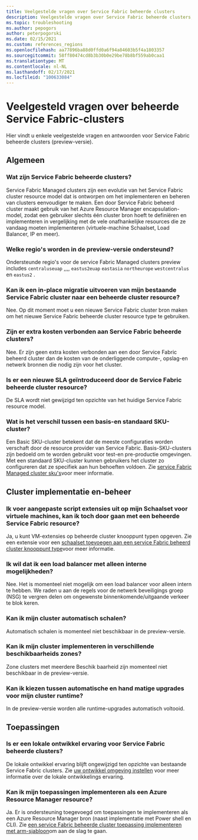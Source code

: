 ```yaml
---
title: Veelgestelde vragen over Service Fabric beheerde clusters
description: Veelgestelde vragen over Service Fabric beheerde clusters, met inbegrip van mogelijkheden, use cases en algemene scenario's.
ms.topic: troubleshooting
ms.author: pepogors
author: peterpogorski
ms.date: 02/15/2021
ms.custom: references_regions
ms.openlocfilehash: aa77896ba88d0ffd0a6f94a84603b5f4a1803357
ms.sourcegitcommit: 58ff80474cd8b3b30b0e29be78b8bf559ab0caa1
ms.translationtype: MT
ms.contentlocale: nl-NL
ms.lasthandoff: 02/17/2021
ms.locfileid: "100633084"
---
```

# <a name="service-fabric-managed-clusters-frequently-asked-questions"></a>Veelgesteld vragen over beheerde Service Fabric-clusters

Hier vindt u enkele veelgestelde vragen en antwoorden voor Service Fabric beheerde clusters (preview-versie).

## <a name="general"></a>Algemeen

### <a name="what-are-service-fabric-managed-clusters"></a>Wat zijn Service Fabric beheerde clusters?

Service Fabric Managed clusters zijn een evolutie van het Service Fabric cluster resource model dat is ontworpen om het implementeren en beheren van clusters eenvoudiger te maken. Een door Service Fabric beheerd cluster maakt gebruik van het Azure Resource Manager encapsulation-model, zodat een gebruiker slechts één cluster bron hoeft te definiëren en implementeren in vergelijking met de vele onafhankelijke resources die ze vandaag moeten implementeren (virtuele-machine Schaalset, Load Balancer, IP en meer).

### <a name="what-regions-are-supported-in-the-preview"></a>Welke regio's worden in de preview-versie ondersteund?

Ondersteunde regio's voor de service Fabric Managed clusters preview includes `centraluseuap` ,,,, `eastus2euap` `eastasia` `northeurope` `westcentralus` en `eastus2` .

### <a name="can-i-do-an-in-place-migration-of-my-existing-service-fabric-cluster-to-a-managed-cluster-resource"></a>Kan ik een in-place migratie uitvoeren van mijn bestaande Service Fabric cluster naar een beheerde cluster resource?

Nee. Op dit moment moet u een nieuwe Service Fabric cluster bron maken om het nieuwe Service Fabric beheerde cluster resource type te gebruiken.

### <a name="is-there-an-additional-cost-for-service-fabric-managed-clusters"></a>Zijn er extra kosten verbonden aan Service Fabric beheerde clusters?

Nee. Er zijn geen extra kosten verbonden aan een door Service Fabric beheerd cluster dan de kosten van de onderliggende compute-, opslag-en netwerk bronnen die nodig zijn voor het cluster.

### <a name="is-there-a-new-sla-introduced-by-the-service-fabric-managed-cluster-resource"></a>Is er een nieuwe SLA geïntroduceerd door de Service Fabric beheerde cluster resource?

De SLA wordt niet gewijzigd ten opzichte van het huidige Service Fabric resource model.

### <a name="what-is-the-difference-between-a-basic-and-standard-sku-cluster"></a>Wat is het verschil tussen een basis-en standaard SKU-cluster?

Een Basic SKU-cluster betekent dat de meeste configuraties worden verschaft door de resource provider van Service Fabric. Basis-SKU-clusters zijn bedoeld om te worden gebruikt voor test-en pre-productie omgevingen. Met een standaard SKU-cluster kunnen gebruikers het cluster zo configureren dat ze specifiek aan hun behoeften voldoen. Zie [service Fabric Managed cluster sku's](./overview-managed-cluster.md#service-fabric-managed-cluster-skus)voor meer informatie.

## <a name="cluster-deployment-and-management"></a>Cluster implementatie en-beheer

### <a name="i-run-custom-script-extensions-on-my-virtual-machine-scale-set-can-i-continue-to-do-that-with-a-managed-service-fabric-resource"></a>Ik voer aangepaste script extensies uit op mijn Schaalset voor virtuele machines, kan ik toch door gaan met een beheerde Service Fabric resource?

Ja, u kunt VM-extensies op beheerde cluster knooppunt typen opgeven. Zie een extensie voor een [schaalset toevoegen aan een service Fabric beheerd cluster knooppunt type](how-to-managed-cluster-vmss-extension.md)voor meer informatie.

### <a name="i-want-to-have-an-internal-only-load-balancer-is-that-possible"></a>Ik wil dat ik een load balancer met alleen interne mogelijkheden?

Nee. Het is momenteel niet mogelijk om een load balancer voor alleen intern te hebben. We raden u aan de regels voor de netwerk beveiligings groep (NSG) te vergren delen om ongewenste binnenkomende/uitgaande verkeer te blok keren.

### <a name="can-i-autoscale-my-cluster"></a>Kan ik mijn cluster automatisch schalen?

Automatisch schalen is momenteel niet beschikbaar in de preview-versie.

### <a name="can-i-deploy-my-cluster-across-availability-zones"></a>Kan ik mijn cluster implementeren in verschillende beschikbaarheids zones?

Zone clusters met meerdere Beschik baarheid zijn momenteel niet beschikbaar in de preview-versie.

### <a name="can-i-select-between-automatic-and-manual-upgrades-for-my-cluster-runtime"></a>Kan ik kiezen tussen automatische en hand matige upgrades voor mijn cluster runtime?

In de preview-versie worden alle runtime-upgrades automatisch voltooid.

## <a name="applications"></a>Toepassingen

### <a name="is-there-a-local-development-experience-for-service-fabric-managed-clusters"></a>Is er een lokale ontwikkel ervaring voor Service Fabric beheerde clusters?

De lokale ontwikkel ervaring blijft ongewijzigd ten opzichte van bestaande Service Fabric clusters. Zie [uw ontwikkel omgeving instellen](./service-fabric-get-started.md) voor meer informatie over de lokale ontwikkelings ervaring.

### <a name="can-i-deploy-my-applications-as-an-azure-resource-manager-resource"></a>Kan ik mijn toepassingen implementeren als een Azure Resource Manager resource?

Ja. Er is ondersteuning toegevoegd om toepassingen te implementeren als een Azure Resource Manager bron (naast implementatie met Power shell en CLI). Zie [een service Fabric beheerde cluster toepassing implementeren met arm-sjabloon](how-to-managed-cluster-app-deployment-template.md)om aan de slag te gaan.
